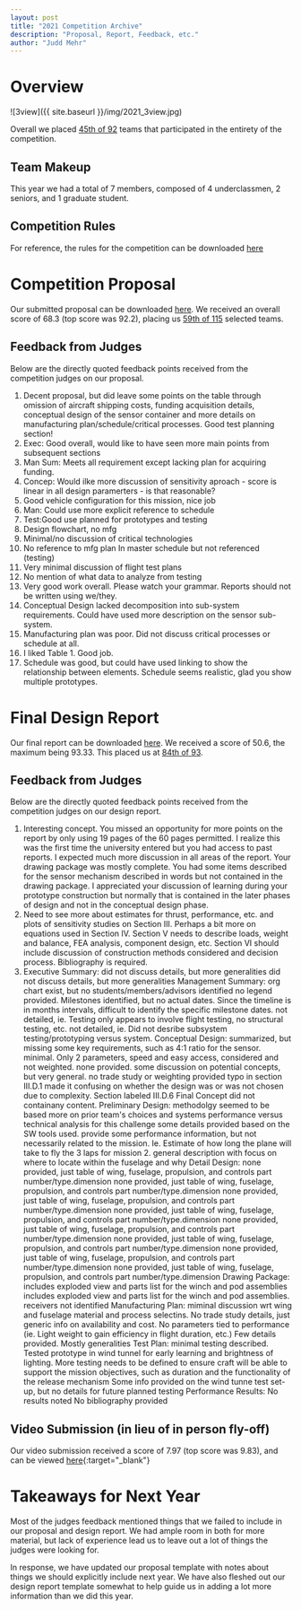 ```yaml
---
layout: post
title: "2021 Competition Archive"
description: "Proposal, Report, Feedback, etc."
author: "Judd Mehr"
---
```


# Overview

![3view]({{ site.baseurl }}/img/2021_3view.jpg)

Overall we placed <a href="{{ site.baseurl }}/assets/DBF_Final_Scores_2021.pdf" download>45th of 92</a> teams that participated in the entirety of the competition.

## Team Makeup

This year we had a total of 7 members, composed of 4 underclassmen, 2 seniors, and 1 graduate student.

## Competition Rules

For reference, the rules for the competition can be downloaded <a href="{{ site.baseurl }}/assets/dbf-rules-2021.pdf" download>here</a>

# Competition Proposal

Our submitted proposal can be downloaded <a href="{{ site.baseurl }}/assets/2021DBF_Brigham_Young_University_Provo_PROPOSAL.pdf" download>here</a>.  We received an overall score of 68.3 (top score was 92.2), placing us <a href="{{ site.baseurl }}/assets/2021_DBF_Proposal_Scores.pdf" download>59th of 115</a> selected teams.

## Feedback from Judges

Below are the directly quoted feedback points received from the competition judges on our proposal.

1. Decent proposal, but did leave some points on the table through omission of aircraft shipping costs, funding acquisition details, conceptual design of the sensor container and more details on manufacturing plan/schedule/critical processes. Good test planning section!
1. Exec: Good overall, would like to have seen more main points from subsequent sections
1. Man Sum: Meets all requirement except lacking plan for acquiring funding.
1. Concep: Would ilke more discussion of sensitivity aproach - score is linear in all design paramerters - is that reasonable?
1. Good vehicle configuration for this mission, nice job
1. Man: Could use more explicit reference to schedule
1. Test:Good use planned for prototypes and testing
1. Design flowchart, no mfg
1. Minimal/no discussion of critical technologies
1. No reference to mfg plan
In master schedule but not referenced (testing)
1. Very minimal discussion of flight test plans
1. No mention of what data to analyze from testing
1. Very good work overall. Please watch your grammar. Reports should not be written using we/they.
1. Conceptual Design lacked decomposition into sub-system requirements. Could have used more description on the sensor sub-system.
1. Manufacturing plan was poor. Did not discuss critical processes or schedule at all.
1. I liked Table 1. Good job.
1. Schedule was good, but could have used linking to show the relationship between elements. Schedule seems realistic, glad you show multiple prototypes.

# Final Design Report

Our final report can be downloaded <a href="{{ site.baseurl }}/assets/2021DBF_BRIGHAM_YOUNG_UNIVERSITY_DESIGN_REPORT.pdf" download>here</a>.  We received a score of 50.6, the maximum being 93.33.  This placed us at <a href="{{ site.baseurl }}/assets/DBF_2021_Report_Scores.pdf" download>84th of 93</a>.

## Feedback from Judges

Below are the directly quoted feedback points received from the competition judges on our design report.

1. Interesting concept. You missed an opportunity for more points on the report by only using 19 pages of the 60 pages permitted. I realize this was the first time the university entered but you had access to past reports. I expected much more discussion in all areas of the report. Your drawing package was mostly complete. You had some items described for the sensor mechanism described in words but not contained in the drawing package. I appreciated your discussion of learning during your prototype construction but normally that is contained in the later phases of design and not in the conceptual design phase.
1. Need to see more about estimates for thrust, performance, etc. and plots of sensitivity studies on Section III. Perhaps a bit more on equations used in Section IV. Section V needs to describe loads, weight and balance, FEA analysis, component design, etc. Section VI should include discussion of construction methods considered and decision process. Bibliography is required.
1. Executive Summary: did not discuss details, but more generalities did not discuss details, but more generalities Management Summary: org chart exist, but no students/members/advisors identified no legend provided. Milestones identified, but no actual dates. Since the timeline is in months intervals, difficult to identify the specific milestone dates. not detailed, ie. Testing only appears to involve flight testing, no structural testing, etc. not detailed, ie. Did not desribe subsystem testing/prototyping versus system. Conceptual Design: summarized, but missing some key requirements, such as 4:1 ratio for the sensor. minimal. Only 2 parameters, speed and easy access, considered and not weighted. none provided. some discussion on potential concepts, but very general. no trade study or weighting provided typo in section III.D.1 made it confusing on whether the design was or was not chosen due to complexity. Section labeled III.D.6 Final Concept did not containany content. Preliminary Design: methodolgy seemed to be based more on prior team's choices and systems performance versus technical analysis for this challenge some details provided based on the SW tools used. provide some performance information, but not necessarily related to the mission. Ie. Estimate of how long the plane will take to fly the 3 laps for mission 2. general description with focus on where to locate within the fuselage and why Detail Design: none provided, just table of wing, fuselage, propulsion, and controls part number/type.dimension none provided, just table of wing, fuselage, propulsion, and controls part number/type.dimension none provided, just table of wing, fuselage, propulsion, and controls part number/type.dimension none provided, just table of wing, fuselage, propulsion, and controls part number/type.dimension none provided, just table of wing, fuselage, propulsion, and controls part number/type.dimension none provided, just table of wing, fuselage, propulsion, and controls part number/type.dimension none provided, just table of wing, fuselage, propulsion, and controls part number/type.dimension none provided, just table of wing, fuselage, propulsion, and controls part number/type.dimension Drawing Package: includes exploded view and parts list for the winch and pod assemblies includes exploded view and parts list for the winch and pod assemblies. receivers not identified Manufacturing Plan: miminal discussion wrt wing and fuselage material and process selectins. No trade study details, just generic info on availability and cost. No parameters tied to performance (ie. Light weight to gain efficiency in flight duration, etc.) Few details provided. Mostly generalities Test Plan: minimal testing described. Tested prototype in wind tunnel for early learning and brightness of lighting. More testing needs to be defined to ensure craft will be able to support the mission objectives, such as duration and the functionality of the release mechanism Some info provided on the wind tunne test set-up, but no details for future planned testing Performance Results: No results noted No bibliography provided

## Video Submission (in lieu of in person fly-off)

Our video submission received a score of 7.97 (top score was 9.83), and can be viewed [here](https://www.youtube.com/watch?v=xcirHwr4ngA){:target="_blank"}

# Takeaways for Next Year

Most of the judges feedback mentioned things that we failed to include in our proposal and design report.  We had ample room in both for more material, but lack of experience lead us to leave out a lot of things the judges were looking for.

In response, we have updated our proposal template with notes about things we should explicitly include next year.  We have also fleshed out our design report template somewhat to help guide us in adding a lot more information than we did this year.